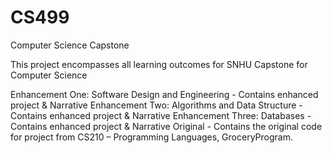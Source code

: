 # CS499
Computer Science Capstone

This project encompasses all learning outcomes for SNHU Capstone for Computer Science

Enhancement One: Software Design and Engineering - Contains enhanced project & Narrative
Enhancement Two: Algorithms and Data Structure - Contains enhanced project & Narrative
Enhancement Three: Databases - Contains enhanced project & Narrative 
Original - Contains the original code for project from CS210 – Programming Languages, GroceryProgram. 
